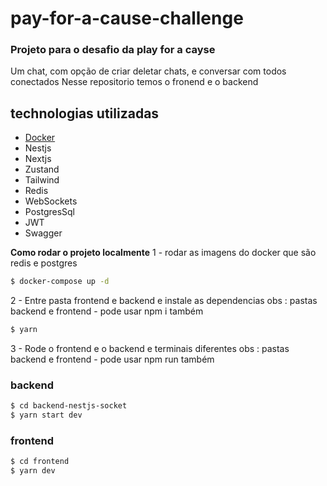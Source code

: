 # pay-for-a-cause-challenge

### Projeto para o desafio da play for a cayse

Um chat, com opção de criar deletar chats, e conversar com todos conectados
Nesse repositorio temos o fronend e o backend

## technologias utilizadas

- [Docker](https://www.docker.com/)
- Nestjs
- Nextjs
- Zustand
- Tailwind
- Redis
- WebSockets
- PostgresSql
- JWT
- Swagger

**Como rodar o projeto localmente**
1 - rodar as imagens do docker que são redis e postgres

```zsh
$ docker-compose up -d
```

2 - Entre pasta frontend e backend e instale as dependencias
obs : pastas backend e frontend - pode usar npm i também

```zsh
$ yarn
```

3 - Rode o frontend e o backend e terminais diferentes
obs : pastas backend e frontend - pode usar npm run também

### backend

```zsh
$ cd backend-nestjs-socket
$ yarn start dev
```

### frontend

```zsh
$ cd frontend
$ yarn dev
```
